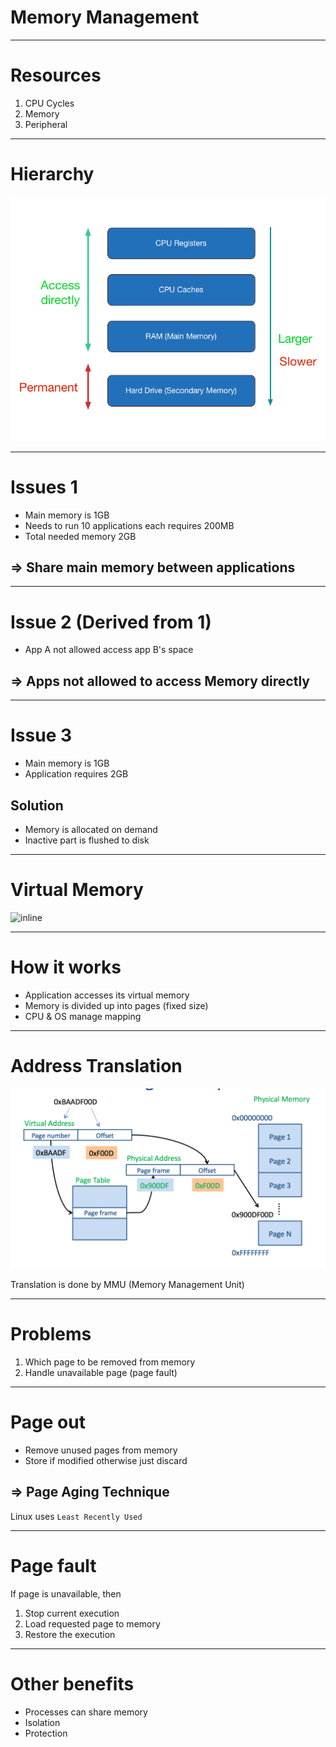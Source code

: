 # Memory Management

---
# Resources
1. CPU Cycles
2. Memory
3. Peripheral

---
# Hierarchy
![inline](img/hierarchy.png)

---
# Issues 1
- Main memory is 1GB
- Needs to run 10 applications each requires 200MB
- Total needed memory 2GB

## => Share main memory between applications

---
# Issue 2 (Derived from 1)
- App A not allowed access app B's space

## => Apps not allowed to access Memory directly

---
# Issue 3
- Main memory is 1GB
- Application requires 2GB

## Solution 
- Memory is allocated on demand
- Inactive part is flushed to disk

---
# Virtual Memory
![inline](http://www.tldp.org/LDP/tlk/mm/vm.gif)

---
# How it works
- Application accesses its virtual memory
- Memory is divided up into pages (fixed size)
- CPU & OS manage mapping

---
# Address Translation
![inline](img/translation.png)

Translation is done by MMU (Memory Management Unit)

---
# Problems
1. Which page to be removed from memory
2. Handle unavailable page (page fault)

---
# Page out
- Remove unused pages from memory
- Store if modified otherwise just discard

## => Page Aging Technique
Linux uses `Least Recently Used`

---
# Page fault
If page is unavailable, then

1. Stop current execution
2. Load requested page to memory
3. Restore the execution

---
# Other benefits
- Processes can share memory
- Isolation
- Protection

